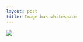 ```yaml
---
layout: post
title: Image has whitespace
---
```

![](/images/4005031e-d993-4d29-8932-27c2b168dad7/hah.png)
